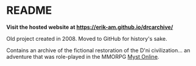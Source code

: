 # README

**Visit the hosted website at https://erik-am.github.io/drcarchive/**

Old project created in 2008. Moved to GitHub for history's sake.

Contains an archive of the fictional restoration of the D'ni civilization... an adventure that was role-played in the MMORPG [Myst Online](https://mystonline.com/).
